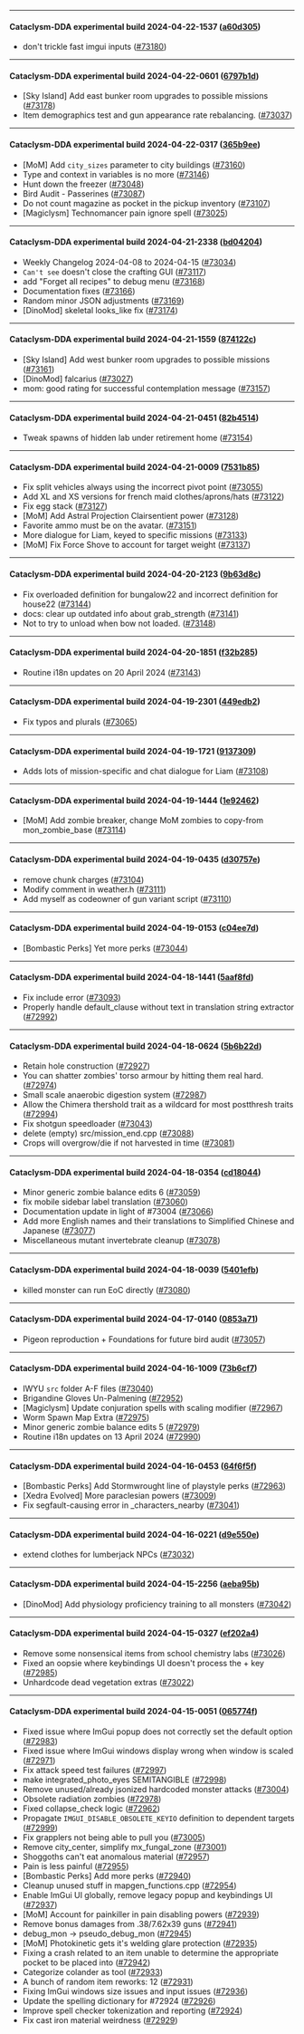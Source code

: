 
---

#### Cataclysm-DDA experimental build 2024-04-22-1537 ([a60d305](https://github.com/CleverRaven/Cataclysm-DDA/releases/tag/cdda-experimental-2024-04-22-1537))

* don't trickle fast imgui inputs ([#73180](https://github.com/CleverRaven/Cataclysm-DDA/pull/73180))

---

#### Cataclysm-DDA experimental build 2024-04-22-0601 ([6797b1d](https://github.com/CleverRaven/Cataclysm-DDA/releases/tag/cdda-experimental-2024-04-22-0601))

* [Sky Island] Add east bunker room upgrades to possible missions  ([#73178](https://github.com/CleverRaven/Cataclysm-DDA/pull/73178))
* Item demographics test and gun appearance rate rebalancing. ([#73037](https://github.com/CleverRaven/Cataclysm-DDA/pull/73037))

---

#### Cataclysm-DDA experimental build 2024-04-22-0317 ([365b9ee](https://github.com/CleverRaven/Cataclysm-DDA/releases/tag/cdda-experimental-2024-04-22-0317))

* [MoM] Add `city_sizes` parameter to city buildings ([#73160](https://github.com/CleverRaven/Cataclysm-DDA/pull/73160))
* Type and context in variables is no more ([#73146](https://github.com/CleverRaven/Cataclysm-DDA/pull/73146))
* Hunt down the freezer ([#73048](https://github.com/CleverRaven/Cataclysm-DDA/pull/73048))
* Bird Audit - Passerines ([#73087](https://github.com/CleverRaven/Cataclysm-DDA/pull/73087))
* Do not count magazine as pocket in the pickup inventory ([#73107](https://github.com/CleverRaven/Cataclysm-DDA/pull/73107))
* [Magiclysm] Technomancer pain ignore spell ([#73025](https://github.com/CleverRaven/Cataclysm-DDA/pull/73025))

---

#### Cataclysm-DDA experimental build 2024-04-21-2338 ([bd04204](https://github.com/CleverRaven/Cataclysm-DDA/releases/tag/cdda-experimental-2024-04-21-2338))

* Weekly Changelog 2024-04-08 to 2024-04-15 ([#73034](https://github.com/CleverRaven/Cataclysm-DDA/pull/73034))
* `Can't see` doesn't close the crafting GUI ([#73117](https://github.com/CleverRaven/Cataclysm-DDA/pull/73117))
* add "Forget all recipes" to debug menu ([#73168](https://github.com/CleverRaven/Cataclysm-DDA/pull/73168))
* Documentation fixes ([#73166](https://github.com/CleverRaven/Cataclysm-DDA/pull/73166))
* Random minor JSON adjustments ([#73169](https://github.com/CleverRaven/Cataclysm-DDA/pull/73169))
* [DinoMod] skeletal looks_like fix ([#73174](https://github.com/CleverRaven/Cataclysm-DDA/pull/73174))

---

#### Cataclysm-DDA experimental build 2024-04-21-1559 ([874122c](https://github.com/CleverRaven/Cataclysm-DDA/releases/tag/cdda-experimental-2024-04-21-1559))

* [Sky Island] Add west bunker room upgrades to possible missions ([#73161](https://github.com/CleverRaven/Cataclysm-DDA/pull/73161))
* [DinoMod] falcarius ([#73027](https://github.com/CleverRaven/Cataclysm-DDA/pull/73027))
* mom: good rating for successful contemplation message ([#73157](https://github.com/CleverRaven/Cataclysm-DDA/pull/73157))

---

#### Cataclysm-DDA experimental build 2024-04-21-0451 ([82b4514](https://github.com/CleverRaven/Cataclysm-DDA/releases/tag/cdda-experimental-2024-04-21-0451))

* Tweak spawns of hidden lab under retirement home ([#73154](https://github.com/CleverRaven/Cataclysm-DDA/pull/73154))

---

#### Cataclysm-DDA experimental build 2024-04-21-0009 ([7531b85](https://github.com/CleverRaven/Cataclysm-DDA/releases/tag/cdda-experimental-2024-04-21-0009))

* Fix split vehicles always using the incorrect pivot point ([#73055](https://github.com/CleverRaven/Cataclysm-DDA/pull/73055))
* Add XL and XS versions for french maid clothes/aprons/hats ([#73122](https://github.com/CleverRaven/Cataclysm-DDA/pull/73122))
* Fix egg stack ([#73127](https://github.com/CleverRaven/Cataclysm-DDA/pull/73127))
* [MoM] Add Astral Projection Clairsentient power ([#73128](https://github.com/CleverRaven/Cataclysm-DDA/pull/73128))
* Favorite ammo must be on the avatar. ([#73151](https://github.com/CleverRaven/Cataclysm-DDA/pull/73151))
* More dialogue for Liam, keyed to specific missions ([#73133](https://github.com/CleverRaven/Cataclysm-DDA/pull/73133))
* [MoM] Fix Force Shove to account for target weight ([#73137](https://github.com/CleverRaven/Cataclysm-DDA/pull/73137))

---

#### Cataclysm-DDA experimental build 2024-04-20-2123 ([9b63d8c](https://github.com/CleverRaven/Cataclysm-DDA/releases/tag/cdda-experimental-2024-04-20-2123))

* Fix overloaded definition for bungalow22 and incorrect definition for house22 ([#73144](https://github.com/CleverRaven/Cataclysm-DDA/pull/73144))
* docs: clear up outdated info about grab_strength ([#73141](https://github.com/CleverRaven/Cataclysm-DDA/pull/73141))
* Not to try to unload when bow not loaded. ([#73148](https://github.com/CleverRaven/Cataclysm-DDA/pull/73148))

---

#### Cataclysm-DDA experimental build 2024-04-20-1851 ([f32b285](https://github.com/CleverRaven/Cataclysm-DDA/releases/tag/cdda-experimental-2024-04-20-1851))

* Routine i18n updates on 20 April 2024 ([#73143](https://github.com/CleverRaven/Cataclysm-DDA/pull/73143))

---

#### Cataclysm-DDA experimental build 2024-04-19-2301 ([449edb2](https://github.com/CleverRaven/Cataclysm-DDA/releases/tag/cdda-experimental-2024-04-19-2301))

* Fix typos and plurals ([#73065](https://github.com/CleverRaven/Cataclysm-DDA/pull/73065))

---

#### Cataclysm-DDA experimental build 2024-04-19-1721 ([9137309](https://github.com/CleverRaven/Cataclysm-DDA/releases/tag/cdda-experimental-2024-04-19-1721))

* Adds lots of mission-specific and chat dialogue for Liam ([#73108](https://github.com/CleverRaven/Cataclysm-DDA/pull/73108))

---

#### Cataclysm-DDA experimental build 2024-04-19-1444 ([1e92462](https://github.com/CleverRaven/Cataclysm-DDA/releases/tag/cdda-experimental-2024-04-19-1444))

* [MoM] Add zombie breaker, change MoM zombies to copy-from mon_zombie_base ([#73114](https://github.com/CleverRaven/Cataclysm-DDA/pull/73114))

---

#### Cataclysm-DDA experimental build 2024-04-19-0435 ([d30757e](https://github.com/CleverRaven/Cataclysm-DDA/releases/tag/cdda-experimental-2024-04-19-0435))

* remove chunk charges ([#73104](https://github.com/CleverRaven/Cataclysm-DDA/pull/73104))
* Modify comment in weather.h ([#73111](https://github.com/CleverRaven/Cataclysm-DDA/pull/73111))
* Add myself as codeowner of gun variant script ([#73110](https://github.com/CleverRaven/Cataclysm-DDA/pull/73110))

---

#### Cataclysm-DDA experimental build 2024-04-19-0153 ([c04ee7d](https://github.com/CleverRaven/Cataclysm-DDA/releases/tag/cdda-experimental-2024-04-19-0153))

* [Bombastic Perks] Yet more perks ([#73044](https://github.com/CleverRaven/Cataclysm-DDA/pull/73044))

---

#### Cataclysm-DDA experimental build 2024-04-18-1441 ([5aaf8fd](https://github.com/CleverRaven/Cataclysm-DDA/releases/tag/cdda-experimental-2024-04-18-1441))

* Fix include error ([#73093](https://github.com/CleverRaven/Cataclysm-DDA/pull/73093))
* Properly handle default_clause without text in translation string extractor ([#72992](https://github.com/CleverRaven/Cataclysm-DDA/pull/72992))

---

#### Cataclysm-DDA experimental build 2024-04-18-0624 ([5b6b22d](https://github.com/CleverRaven/Cataclysm-DDA/releases/tag/cdda-experimental-2024-04-18-0624))

* Retain hole construction ([#72927](https://github.com/CleverRaven/Cataclysm-DDA/pull/72927))
* You can shatter zombies' torso armour by hitting them real hard. ([#72974](https://github.com/CleverRaven/Cataclysm-DDA/pull/72974))
* Small scale anaerobic digestion system ([#72987](https://github.com/CleverRaven/Cataclysm-DDA/pull/72987))
* Allow the Chimera thershold trait as a wildcard for most postthresh traits ([#72994](https://github.com/CleverRaven/Cataclysm-DDA/pull/72994))
* Fix shotgun speedloader ([#73043](https://github.com/CleverRaven/Cataclysm-DDA/pull/73043))
* delete (empty) src/mission_end.cpp ([#73088](https://github.com/CleverRaven/Cataclysm-DDA/pull/73088))
* Crops will overgrow/die if not harvested in time ([#73081](https://github.com/CleverRaven/Cataclysm-DDA/pull/73081))

---

#### Cataclysm-DDA experimental build 2024-04-18-0354 ([cd18044](https://github.com/CleverRaven/Cataclysm-DDA/releases/tag/cdda-experimental-2024-04-18-0354))

* Minor generic zombie balance edits 6 ([#73059](https://github.com/CleverRaven/Cataclysm-DDA/pull/73059))
* fix mobile sidebar label translation ([#73060](https://github.com/CleverRaven/Cataclysm-DDA/pull/73060))
* Documentation update in light of #73004 ([#73066](https://github.com/CleverRaven/Cataclysm-DDA/pull/73066))
* Add more English names and their translations to Simplified Chinese and Japanese ([#73077](https://github.com/CleverRaven/Cataclysm-DDA/pull/73077))
* Miscellaneous mutant invertebrate cleanup ([#73078](https://github.com/CleverRaven/Cataclysm-DDA/pull/73078))

---

#### Cataclysm-DDA experimental build 2024-04-18-0039 ([5401efb](https://github.com/CleverRaven/Cataclysm-DDA/releases/tag/cdda-experimental-2024-04-18-0039))

* killed monster can run EoC directly ([#73080](https://github.com/CleverRaven/Cataclysm-DDA/pull/73080))

---

#### Cataclysm-DDA experimental build 2024-04-17-0140 ([0853a71](https://github.com/CleverRaven/Cataclysm-DDA/releases/tag/cdda-experimental-2024-04-17-0140))

* Pigeon reproduction + Foundations for future bird audit ([#73057](https://github.com/CleverRaven/Cataclysm-DDA/pull/73057))

---

#### Cataclysm-DDA experimental build 2024-04-16-1009 ([73b6cf7](https://github.com/CleverRaven/Cataclysm-DDA/releases/tag/cdda-experimental-2024-04-16-1009))

* IWYU `src` folder A-F files ([#73040](https://github.com/CleverRaven/Cataclysm-DDA/pull/73040))
* Brigandine Gloves Un-Palmening ([#72952](https://github.com/CleverRaven/Cataclysm-DDA/pull/72952))
* [Magiclysm] Update conjuration spells with scaling modifier ([#72967](https://github.com/CleverRaven/Cataclysm-DDA/pull/72967))
* Worm Spawn Map Extra ([#72975](https://github.com/CleverRaven/Cataclysm-DDA/pull/72975))
* Minor generic zombie balance edits 5 ([#72979](https://github.com/CleverRaven/Cataclysm-DDA/pull/72979))
* Routine i18n updates on 13 April 2024 ([#72990](https://github.com/CleverRaven/Cataclysm-DDA/pull/72990))

---

#### Cataclysm-DDA experimental build 2024-04-16-0453 ([64f6f5f](https://github.com/CleverRaven/Cataclysm-DDA/releases/tag/cdda-experimental-2024-04-16-0453))

* [Bombastic Perks] Add Stormwrought line of playstyle perks ([#72963](https://github.com/CleverRaven/Cataclysm-DDA/pull/72963))
* [Xedra Evolved] More paraclesian powers ([#73009](https://github.com/CleverRaven/Cataclysm-DDA/pull/73009))
* Fix segfault-causing error in _characters_nearby ([#73041](https://github.com/CleverRaven/Cataclysm-DDA/pull/73041))

---

#### Cataclysm-DDA experimental build 2024-04-16-0221 ([d9e550e](https://github.com/CleverRaven/Cataclysm-DDA/releases/tag/cdda-experimental-2024-04-16-0221))

* extend clothes for lumberjack NPCs ([#73032](https://github.com/CleverRaven/Cataclysm-DDA/pull/73032))

---

#### Cataclysm-DDA experimental build 2024-04-15-2256 ([aeba95b](https://github.com/CleverRaven/Cataclysm-DDA/releases/tag/cdda-experimental-2024-04-15-2256))

* [DinoMod] Add physiology proficiency training to all monsters ([#73042](https://github.com/CleverRaven/Cataclysm-DDA/pull/73042))

---

#### Cataclysm-DDA experimental build 2024-04-15-0327 ([ef202a4](https://github.com/CleverRaven/Cataclysm-DDA/releases/tag/cdda-experimental-2024-04-15-0327))

* Remove some nonsensical items from school chemistry labs ([#73026](https://github.com/CleverRaven/Cataclysm-DDA/pull/73026))
* Fixed an oopsie where keybindings UI doesn't process the + key ([#72985](https://github.com/CleverRaven/Cataclysm-DDA/pull/72985))
* Unhardcode dead vegetation extras ([#73022](https://github.com/CleverRaven/Cataclysm-DDA/pull/73022))

---

#### Cataclysm-DDA experimental build 2024-04-15-0051 ([065774f](https://github.com/CleverRaven/Cataclysm-DDA/releases/tag/cdda-experimental-2024-04-15-0051))

* Fixed issue where ImGui popup does not correctly set the default option ([#72983](https://github.com/CleverRaven/Cataclysm-DDA/pull/72983))
* Fixed issue where ImGui windows display wrong when window is scaled ([#72971](https://github.com/CleverRaven/Cataclysm-DDA/pull/72971))
* Fix attack speed test failures ([#72997](https://github.com/CleverRaven/Cataclysm-DDA/pull/72997))
* make integrated_photo_eyes SEMITANGIBLE ([#72998](https://github.com/CleverRaven/Cataclysm-DDA/pull/72998))
* Remove unused/already jsonized hardcoded monster attacks ([#73004](https://github.com/CleverRaven/Cataclysm-DDA/pull/73004))
* Obsolete radiation zombies ([#72978](https://github.com/CleverRaven/Cataclysm-DDA/pull/72978))
* Fixed collapse_check logic ([#72962](https://github.com/CleverRaven/Cataclysm-DDA/pull/72962))
* Propagate `IMGUI_DISABLE_OBSOLETE_KEYIO` definition to dependent targets ([#72999](https://github.com/CleverRaven/Cataclysm-DDA/pull/72999))
* Fix grapplers not being able to pull you ([#73005](https://github.com/CleverRaven/Cataclysm-DDA/pull/73005))
* Remove city_center, simplify mx_fungal_zone ([#73001](https://github.com/CleverRaven/Cataclysm-DDA/pull/73001))
* Shoggoths can't eat anomalous material ([#72957](https://github.com/CleverRaven/Cataclysm-DDA/pull/72957))
* Pain is less painful ([#72955](https://github.com/CleverRaven/Cataclysm-DDA/pull/72955))
* [Bombastic Perks] Add more perks ([#72940](https://github.com/CleverRaven/Cataclysm-DDA/pull/72940))
* Cleanup unused stuff in mapgen_functions.cpp ([#72954](https://github.com/CleverRaven/Cataclysm-DDA/pull/72954))
* Enable ImGui UI globally, remove legacy popup and keybindings UI ([#72937](https://github.com/CleverRaven/Cataclysm-DDA/pull/72937))
* [MoM] Account for painkiller in pain disabling powers ([#72939](https://github.com/CleverRaven/Cataclysm-DDA/pull/72939))
* Remove bonus damages from .38/7.62x39 guns ([#72941](https://github.com/CleverRaven/Cataclysm-DDA/pull/72941))
* debug_mon -> pseudo_debug_mon ([#72945](https://github.com/CleverRaven/Cataclysm-DDA/pull/72945))
* [MoM] Photokinetic gets it's welding glare protection ([#72935](https://github.com/CleverRaven/Cataclysm-DDA/pull/72935))
* Fixing a crash related to an item unable to determine the appropriate pocket to be placed into  ([#72942](https://github.com/CleverRaven/Cataclysm-DDA/pull/72942))
* Categorize colander as tool ([#72933](https://github.com/CleverRaven/Cataclysm-DDA/pull/72933))
* A bunch of random item reworks: 12 ([#72931](https://github.com/CleverRaven/Cataclysm-DDA/pull/72931))
* Fixing ImGui windows size issues and input issues ([#72936](https://github.com/CleverRaven/Cataclysm-DDA/pull/72936))
* Update the spelling dictionary for #72924 ([#72926](https://github.com/CleverRaven/Cataclysm-DDA/pull/72926))
* Improve spell checker tokenization and reporting ([#72924](https://github.com/CleverRaven/Cataclysm-DDA/pull/72924))
* Fix cast iron material weirdness ([#72929](https://github.com/CleverRaven/Cataclysm-DDA/pull/72929))
